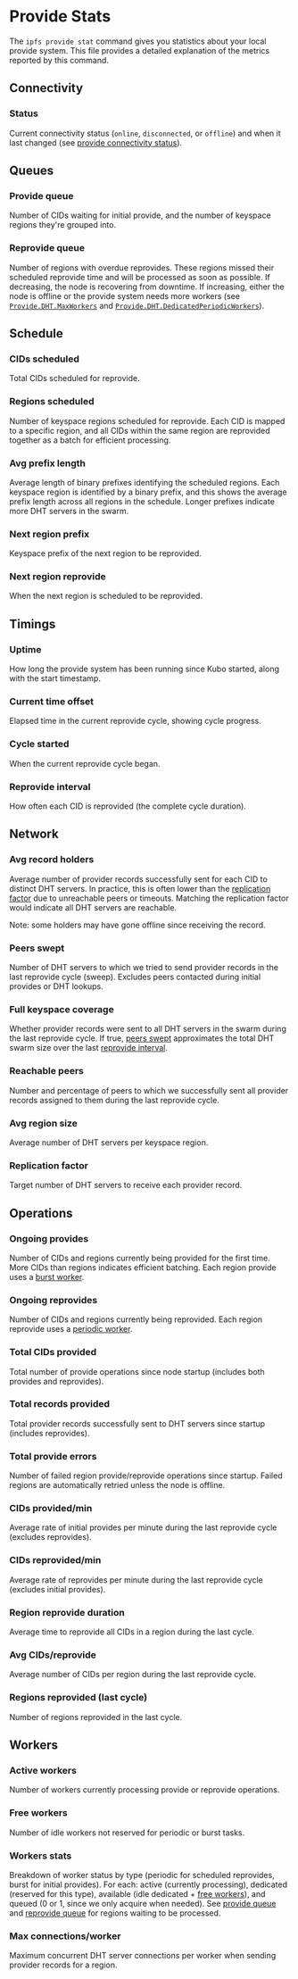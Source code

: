 # Provide Stats

The `ipfs provide stat` command gives you statistics about your local provide
system. This file provides a detailed explanation of the metrics reported by
this command.

## Connectivity

### Status

Current connectivity status (`online`, `disconnected`, or `offline`) and when
it last changed (see [provide connectivity
status](./config.md#providedhtofflinedelay)).

## Queues

### Provide queue

Number of CIDs waiting for initial provide, and the number of keyspace regions
they're grouped into.

### Reprovide queue

Number of regions with overdue reprovides. These regions missed their scheduled
reprovide time and will be processed as soon as possible. If decreasing, the
node is recovering from downtime. If increasing, either the node is offline or
the provide system needs more workers (see
[`Provide.DHT.MaxWorkers`](./config.md#providedhtmaxworkers)
and
[`Provide.DHT.DedicatedPeriodicWorkers`](./config.md#providedhtdedicatedperiodicworkers)).

## Schedule

### CIDs scheduled

Total CIDs scheduled for reprovide.

### Regions scheduled

Number of keyspace regions scheduled for reprovide. Each CID is mapped to a
specific region, and all CIDs within the same region are reprovided together as
a batch for efficient processing.

### Avg prefix length

Average length of binary prefixes identifying the scheduled regions. Each
keyspace region is identified by a binary prefix, and this shows the average
prefix length across all regions in the schedule. Longer prefixes indicate more
DHT servers in the swarm.

### Next region prefix

Keyspace prefix of the next region to be reprovided.

### Next region reprovide

When the next region is scheduled to be reprovided.

## Timings

### Uptime

How long the provide system has been running since Kubo started, along with the
start timestamp.

### Current time offset

Elapsed time in the current reprovide cycle, showing cycle progress.

### Cycle started

When the current reprovide cycle began.

### Reprovide interval

How often each CID is reprovided (the complete cycle duration).

## Network

### Avg record holders

Average number of provider records successfully sent for each CID to distinct
DHT servers. In practice, this is often lower than the [replication
factor](#replication-factor) due to unreachable peers or timeouts. Matching the
replication factor would indicate all DHT servers are reachable.

Note: some holders may have gone offline since receiving the record.

### Peers swept

Number of DHT servers to which we tried to send provider records in the last
reprovide cycle (sweep). Excludes peers contacted during initial provides or
DHT lookups.

### Full keyspace coverage

Whether provider records were sent to all DHT servers in the swarm during the
last reprovide cycle. If true, [peers swept](#peers-swept) approximates the
total DHT swarm size over the last [reprovide interval](#reprovide-interval).

### Reachable peers

Number and percentage of peers to which we successfully sent all provider
records assigned to them during the last reprovide cycle.

### Avg region size

Average number of DHT servers per keyspace region.

### Replication factor

Target number of DHT servers to receive each provider record.

## Operations

### Ongoing provides

Number of CIDs and regions currently being provided for the first time. More
CIDs than regions indicates efficient batching. Each region provide uses a
[burst
worker](./config.md#providedhtdedicatedburstworkers).

### Ongoing reprovides

Number of CIDs and regions currently being reprovided. Each region reprovide
uses a [periodic
worker](./config.md#providedhtdedicatedperiodicworkers).

### Total CIDs provided

Total number of provide operations since node startup (includes both provides
and reprovides).

### Total records provided

Total provider records successfully sent to DHT servers since startup (includes
reprovides).

### Total provide errors

Number of failed region provide/reprovide operations since startup. Failed
regions are automatically retried unless the node is offline.

### CIDs provided/min

Average rate of initial provides per minute during the last reprovide cycle
(excludes reprovides).

### CIDs reprovided/min

Average rate of reprovides per minute during the last reprovide cycle (excludes
initial provides).

### Region reprovide duration

Average time to reprovide all CIDs in a region during the last cycle.

### Avg CIDs/reprovide

Average number of CIDs per region during the last reprovide cycle.

### Regions reprovided (last cycle)

Number of regions reprovided in the last cycle.

## Workers

### Active workers

Number of workers currently processing provide or reprovide operations.

### Free workers

Number of idle workers not reserved for periodic or burst tasks.

### Workers stats

Breakdown of worker status by type (periodic for scheduled reprovides, burst
for initial provides). For each: active (currently processing), dedicated
(reserved for this type), available (idle dedicated + [free
workers](#free-workers)), and queued (0 or 1, since we only acquire when
needed). See [provide queue](#provide-queue) and [reprovide
queue](#reprovide-queue) for regions waiting to be processed.

### Max connections/worker

Maximum concurrent DHT server connections per worker when sending provider
records for a region.
